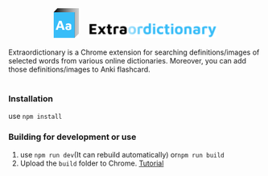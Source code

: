 <div align="center">
    <img src="src/assets/icon.svg" alt="logo" style="width: 50px;"/>
    &nbsp
    &nbsp
    <img src="src/assets/Extraordictionary.svg" style="height: 30px" alt="Extraordictionary"/>
</div>
<br/>
Extraordictionary is a Chrome extension for searching definitions/images of selected words from various online dictionaries. Moreover, you can add those definitions/images to Anki flashcard.
<br/>
<br/>

### Installation
use `npm install`

### Building for development or use
1. use `npm run dev`(It can rebuild automatically) or`npm run build`
2. Upload the `build` folder to Chrome. [Tutorial](https://www.youtube.com/watch?v=oswjtLwCUqg)
